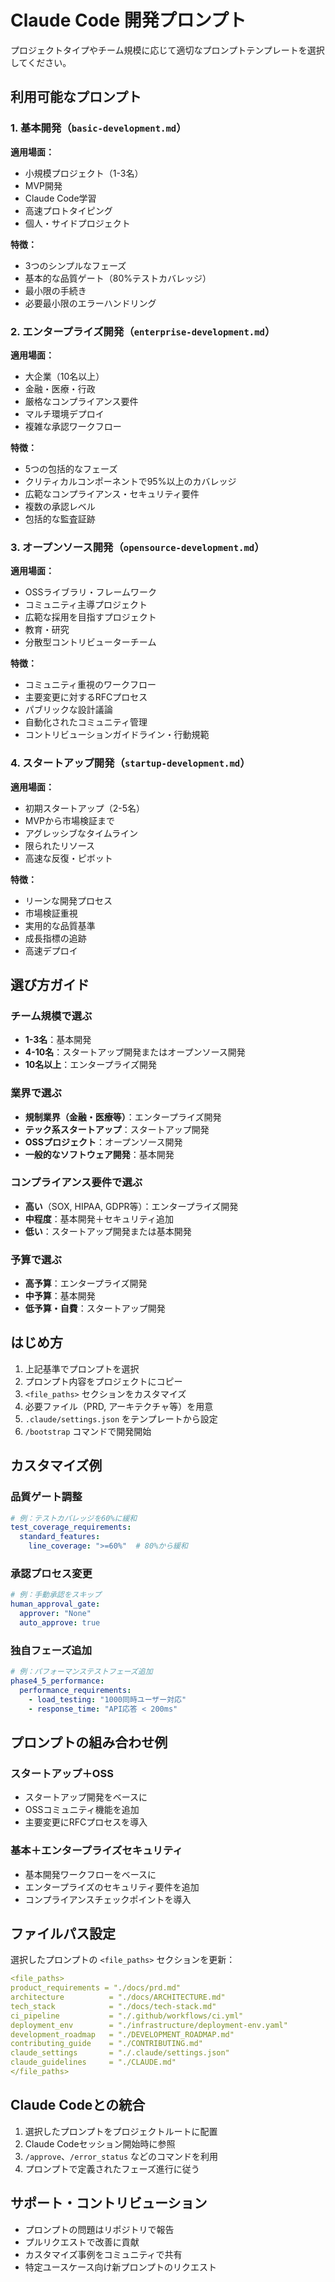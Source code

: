 # Claude Code 開発プロンプト

プロジェクトタイプやチーム規模に応じて適切なプロンプトテンプレートを選択してください。

## 利用可能なプロンプト

### 1. 基本開発（`basic-development.md`）
**適用場面：**
- 小規模プロジェクト（1-3名）
- MVP開発
- Claude Code学習
- 高速プロトタイピング
- 個人・サイドプロジェクト

**特徴：**
- 3つのシンプルなフェーズ
- 基本的な品質ゲート（80%テストカバレッジ）
- 最小限の手続き
- 必要最小限のエラーハンドリング

### 2. エンタープライズ開発（`enterprise-development.md`）
**適用場面：**
- 大企業（10名以上）
- 金融・医療・行政
- 厳格なコンプライアンス要件
- マルチ環境デプロイ
- 複雑な承認ワークフロー

**特徴：**
- 5つの包括的なフェーズ
- クリティカルコンポーネントで95%以上のカバレッジ
- 広範なコンプライアンス・セキュリティ要件
- 複数の承認レベル
- 包括的な監査証跡

### 3. オープンソース開発（`opensource-development.md`）
**適用場面：**
- OSSライブラリ・フレームワーク
- コミュニティ主導プロジェクト
- 広範な採用を目指すプロジェクト
- 教育・研究
- 分散型コントリビューターチーム

**特徴：**
- コミュニティ重視のワークフロー
- 主要変更に対するRFCプロセス
- パブリックな設計議論
- 自動化されたコミュニティ管理
- コントリビューションガイドライン・行動規範

### 4. スタートアップ開発（`startup-development.md`）
**適用場面：**
- 初期スタートアップ（2-5名）
- MVPから市場検証まで
- アグレッシブなタイムライン
- 限られたリソース
- 高速な反復・ピボット

**特徴：**
- リーンな開発プロセス
- 市場検証重視
- 実用的な品質基準
- 成長指標の追跡
- 高速デプロイ

## 選び方ガイド

### チーム規模で選ぶ
- **1-3名**：基本開発
- **4-10名**：スタートアップ開発またはオープンソース開発
- **10名以上**：エンタープライズ開発

### 業界で選ぶ
- **規制業界（金融・医療等）**：エンタープライズ開発
- **テック系スタートアップ**：スタートアップ開発
- **OSSプロジェクト**：オープンソース開発
- **一般的なソフトウェア開発**：基本開発

### コンプライアンス要件で選ぶ
- **高い**（SOX, HIPAA, GDPR等）：エンタープライズ開発
- **中程度**：基本開発＋セキュリティ追加
- **低い**：スタートアップ開発または基本開発

### 予算で選ぶ
- **高予算**：エンタープライズ開発
- **中予算**：基本開発
- **低予算・自費**：スタートアップ開発

## はじめ方

1. 上記基準でプロンプトを選択
2. プロンプト内容をプロジェクトにコピー
3. `<file_paths>` セクションをカスタマイズ
4. 必要ファイル（PRD, アーキテクチャ等）を用意
5. `.claude/settings.json` をテンプレートから設定
6. `/bootstrap` コマンドで開発開始

## カスタマイズ例

### 品質ゲート調整
```yaml
# 例：テストカバレッジを60%に緩和
test_coverage_requirements:
  standard_features:
    line_coverage: ">=60%"  # 80%から緩和
```

### 承認プロセス変更
```yaml
# 例：手動承認をスキップ
human_approval_gate:
  approver: "None"
  auto_approve: true
```

### 独自フェーズ追加
```yaml
# 例：パフォーマンステストフェーズ追加
phase4_5_performance:
  performance_requirements:
    - load_testing: "1000同時ユーザー対応"
    - response_time: "API応答 < 200ms"
```

## プロンプトの組み合わせ例

### スタートアップ＋OSS
- スタートアップ開発をベースに
- OSSコミュニティ機能を追加
- 主要変更にRFCプロセスを導入

### 基本＋エンタープライズセキュリティ
- 基本開発ワークフローをベースに
- エンタープライズのセキュリティ要件を追加
- コンプライアンスチェックポイントを導入

## ファイルパス設定

選択したプロンプトの `<file_paths>` セクションを更新：

```yaml
<file_paths>
product_requirements = "./docs/prd.md"
architecture          = "./docs/ARCHITECTURE.md"
tech_stack            = "./docs/tech-stack.md"
ci_pipeline           = "./.github/workflows/ci.yml"
deployment_env        = "./infrastructure/deployment-env.yaml"
development_roadmap   = "./DEVELOPMENT_ROADMAP.md"
contributing_guide    = "./CONTRIBUTING.md"
claude_settings       = "./.claude/settings.json"
claude_guidelines     = "./CLAUDE.md"
</file_paths>
```

## Claude Codeとの統合

1. 選択したプロンプトをプロジェクトルートに配置
2. Claude Codeセッション開始時に参照
3. `/approve`、`/error_status` などのコマンドを利用
4. プロンプトで定義されたフェーズ進行に従う

## サポート・コントリビューション

- プロンプトの問題はリポジトリで報告
- プルリクエストで改善に貢献
- カスタマイズ事例をコミュニティで共有
- 特定ユースケース向け新プロンプトのリクエスト